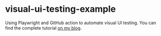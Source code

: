 # visual-ui-testing-example
Using Playwright and GitHub action to automate visual UI testing. You can find the complete tutorial [on my blog](https://mmazzarolo.com/blog/2022-09-09-visual-regression-testing-with-playwright-and-github-actions/).


